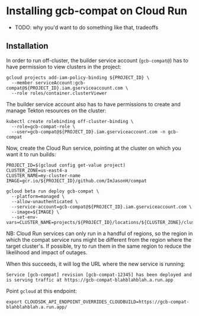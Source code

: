 # Installing gcb-compat on Cloud Run

- TODO: why you'd want to do something like that, tradeoffs

## Installation

In order to run off-cluster, the builder service account (`gcb-compat@`) has to
have permission to view clusters in the project:

```
gcloud projects add-iam-policy-binding ${PROJECT_ID} \
  --member serviceAccount:gcb-compat@${PROJECT_ID}.iam.gserviceaccount.com \
  --role roles/container.clusterViewer
```

The builder service account also has to have permissions to create and manage
Tekton resources on the cluster:

```
kubectl create rolebinding off-cluster-binding \
  --role=gcb-compat-role \
  --user=gcb-compat@${PROJECT_ID}.iam.gserviceaccount.com -n gcb-compat
```

Now, create the Cloud Run service, pointing at the cluster on which you want it
to run builds:

```
PROJECT_ID=$(gcloud config get-value project)
CLUSTER_ZONE=us-east4-a
CLUSTER_NAME=my-cluster-name
IMAGE=gcr.io/${PROJECT_ID}/github.com/ImJasonH/compat

gcloud beta run deploy gcb-compat \
  --platform=managed \
  --allow-unauthenticated \
  --service-account=gcb-compat@${PROJECT_ID}.iam.gserviceaccount.com \
  --image=${IMAGE} \
  --set-env-vars=CLUSTER_NAME=projects/${PROJECT_ID}/locations/${CLUSTER_ZONE}/clusters/${CLUSTER_NAME}
```

NB: Cloud Run services can only run in a handful of regions, so the region in
which the compat service runs might be different from the region where the
target cluster's. If possible, try to run them in the same region to reduce the
likelihood and impact of outages.

When this succeeds, it will log the URL where the new service is running:

```
Service [gcb-compat] revision [gcb-compat-12345] has been deployed and is serving traffic at https://gcb-compat-blahblahblah.a.run.app
```

Point `gcloud` at this endpoint:

```
export CLOUDSDK_API_ENDPOINT_OVERRIDES_CLOUDBUILD=https://gcb-compat-blahblahblah.a.run.app/
```
